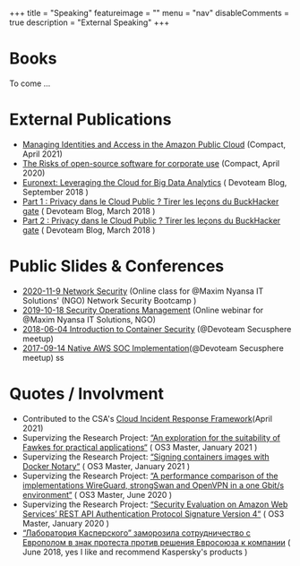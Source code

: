 +++
title = "Speaking"
featureimage = ""
menu = "nav"
disableComments = true
description = "External Speaking"
+++

# Books

To come ...

# External Publications

- [Managing Identities and Access in the Amazon Public Cloud](https://www.compact.nl/articles/managing-identities-and-access-in-the-amazon-public-cloud/) (Compact, April 2021)
- [The Risks of open-source software for corporate use](https://www.compact.nl/articles/the-risks-of-open-source-software-for-corporate-use/) (Compact, April 2020)
- [Euronext: Leveraging the Cloud for Big Data Analytics](https://www.devoteam.com/newsroom/leveraging-cloud-big-data-analytics-rex-form-euronext/) ( Devoteam Blog, September 2018 )
- [Part 1 : Privacy dans le Cloud Public ? Tirer les leçons du BuckHacker gate](https://france.devoteam.com/newsroom/part-1-privacy-dans-le-cloud-public-tirer-les-lecons-du-buckhacker-gate-2/) ( Devoteam Blog, March 2018 )
- [Part 2 : Privacy dans le Cloud Public ? Tirer les leçons du BuckHacker gate](https://france.devoteam.com/newsroom/part-2-privacy-dans-le-cloud-public-tirer-les-lecons-du-buckhacker-gate/) ( Devoteam Blog, March 2018 )

# Public Slides & Conferences

- [2020-11-9 Network Security](https://github.com/ArisBee/meetups/blob/master/2020-11-9%20Network%20Security.pdf) (Online class for @Maxim Nyansa IT Solutions' (NGO) Network Security Bootcamp )
- [2019-10-18 Security Operations Management](https://github.com/ArisBee/meetups/blob/master/2019-10-18%20Security%20Operations%20Management.pdf) (Online webinar for @Maxim Nyansa IT Solutions, NGO)
- [2018-06-04 Introduction to Container Security](https://github.com/ArisBee/meetups/blob/master/2018-06-04%20Introduction%20to%20Container%20Security.pdf) (@Devoteam Secusphere meetup)
- [2017-09-14 Native AWS SOC Implementation](https://github.com/ArisBee/meetups/blob/master/2017-09-14%20Native%20AWS%20SOC%20Implementation.pdf)(@Devoteam Secusphere meetup)
  ss

# Quotes / Involvment

- Contributed to the CSA's [Cloud Incident Response Framework](https://cloudsecurityalliance.org/artifacts/cloud-incident-response-framework/)(April 2021)
- Supervizing the Research Project: [“An exploration for the suitability of Fawkes for practical applications“](https://homepages.staff.os3.nl/~delaat/rp/2020-2021/p56/presentation.pdf) ( OS3 Master, January 2021 )
- Supervizing the Research Project: [“Signing containers images with Docker Notary“](https://homepages.staff.os3.nl/~delaat/rp/2020-2021/p34/presentation.pdf) ( OS3 Master, January 2021 )
- Supervizing the Research Project: [“A performance comparison of the implementations WireGuard, strongSwan and OpenVPN in a one Gbit/s environment“](https://homepages.staff.os3.nl/~delaat/rp/2019-2020/p71/presentation.pdf) ( OS3 Master, June 2020 )
- Supervizing the Research Project: [“Security Evaluation on Amazon Web Services’ REST API Authentication Protocol Signature Version 4“](https://work.delaat.net/rp/2019-2020/p65/presentation.pdf) ( OS3 Master, January 2020 )
- [“Лаборатория Касперского” заморозила сотрудничество с Европолом в знак протеста против решения Евросоюза к компании](https://ekozlov.ru/2018/06/laboratorija-kasperskogo-zamorozila-sotrudnichestvo-s-evropolom-v-znak-protesta-protiv-reshenija-evrosojuza-k-kompanii/) ( June 2018, yes I like and recommend Kaspersky's products )
